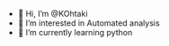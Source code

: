 - 👋 Hi, I’m @KOhtaki
- 👀 I’m interested in Automated analysis
- 🌱 I’m currently learning python

<!---
KOhtaki/KOhtaki is a ✨ special ✨ repository because its `README.md` (this file) appears on your GitHub profile.
You can click the Preview link to take a look at your changes.
--->
